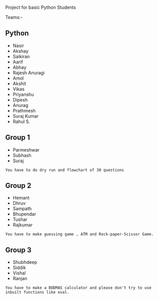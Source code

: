 Project for basic Python Students

Teams:-
## Python
- Nasir
- Akshay 
- Saikiran
- Aarif
- Abhay
- Rajesh Anuragi
- Amol
- Akshit
- Vikas 
- Priyanshu
- Dipesh
- Anurag
- Prathmesh
- Suraj Kumar
- Rahul S.

## Group 1
- Parmeshwar
- Subhash
- Suraj

```
You have to do dry run and flowchart of 30 questions
```

## Group 2
- Hemant
- Dhruv
- Sampath
- Bhupendar
- Tushar
- Rajkumar

```
You have to make guessing game , ATM and Rock-paper-Scissor Game.
```

## Group 3
- Shubhdeep
- Siddik
- Vishal 
- Ranjan

```
You have to make a BODMAS calculator and please don't try to use inbuilt functions like eval.
```
